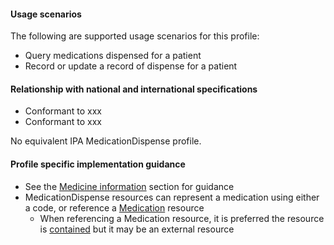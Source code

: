 #### Usage scenarios

The following are supported usage scenarios for this profile:

- Query medications dispensed for a patient
- Record or update a record of dispense for a patient


#### Relationship with national and international specifications
- Conformant to xxx
- Conformant to xxx

No equivalent IPA MedicationDispense profile.


#### Profile specific implementation guidance
- See the [Medicine information](guidance.html#medicine-information) section for guidance 
- MedicationDispense resources can represent a medication using either a code, or reference a [Medication](http://hl7.org/fhir/R4/medication.html) resource
  - When referencing a Medication resource, it is preferred the resource is [contained](http://hl7.org/fhir/R4/references.html#contained) but it may be an external resource
